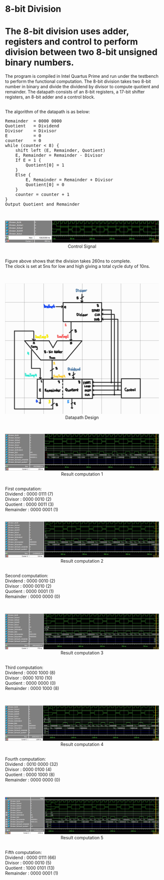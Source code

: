 # 8-bit Division
# The 8-bit division uses adder, registers and control to perform division between two 8-bit unsigned binary numbers.

The program is compiled in Intel Quartus Prime and run under the testbench to perform the functional computation.
The 8-bit division takes two 8-bit number in binary and divide the dividend by divisor to compute quotient and remainder.
The datapath consists of an 8-bit registers, a 17-bit shifter registers, an 8-bit adder and a control block.
<br /><br />

The algorithm of the datapath is as below: <br />
<pre>
Remainder  = 0000 0000
Quotient   = Dividend
Divisor    = Divisor
E          = 0
counter    = 0
while (counter < 8) {
    shift left (E, Remainder, Quotient)
    E, Remainder = Remainder - Divisor
    If E = 1 {
        Quotient[0] = 1
    }
    Else {
        E, Remainder = Remainder + Divisor
        Quotient[0] = 0
    } 
    counter = counter + 1
}
Output Quotient and Remainder
</pre>
<br />

<p align="center">
  <img src="Sources/2. Control Signal.jpg"><br />
  Control Signal
</p>
<br />
Figure above shows that the division takes 260ns to complete.<br />
The clock is set at 5ns for low and high giving a total cycle duty of 10ns.<br /><br />

<br />
<p align="center">
  <img src="Sources/1. Circuit Design.jpg"><br />
  Datapath Design
</p>

<br />
<p align="center">
  <img src="Sources/3. Result 1.jpg"/><br />
  Result computation 1
</p>
<br />
First computation:<br />
Dividend  : 0000 0111 (7) <br />
Divisor   : 0000 0010 (2) <br />
Quotient  : 0000 0011 (3) <br />
Remainder : 0000 0001 (1) <br />

<br />
<p align="center">
  <img src="Sources/4. Result 2.jpg"/><br />
  Result computation 2
</p>
<br />
Second computation:<br />
Dividend  : 0000 0010 (2) <br />
Divisor   : 0000 0010 (2) <br />
Quotient  : 0000 0001 (1) <br />
Remainder : 0000 0000 (0) <br />
<br />

<br />
<p align="center">
  <img src="Sources/5. Result 3.jpg"/><br />
  Result computation 3
</p>
<br />
Third computation:<br />
Dividend  : 0000 1000 (8) <br />
Divisor   : 0000 1010 (10) <br />
Quotient  : 0000 0000 (0) <br />
Remainder : 0000 1000 (8) <br />
<br />

<br />
<p align="center">
  <img src="Sources/6. Result 4.jpg"/><br />
  Result computation 4
</p>
<br />
Fourth computation:<br />
Dividend  : 0010 0000 (32) <br />
Divisor   : 0000 0100 (4) <br />
Quotient  : 0000 1000 (8) <br />
Remainder : 0000 0000 (0) <br />
<br />

<br />
<p align="center">
  <img src="Sources/7. Result 5.jpg"/><br />
  Result computation 5
</p>
<br />
Fifth computation:<br />
Dividend  : 0000 0111 (66) <br />
Divisor   : 0000 0010 (5) <br />
Quotient  : 1000 0101 (13) <br />
Remainder : 0000 0001 (1) <br />
<br />
